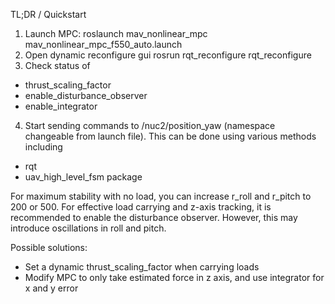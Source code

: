 TL;DR / Quickstart
1. Launch MPC:
roslaunch mav_nonlinear_mpc mav_nonlinear_mpc_f550_auto.launch
2. Open dynamic reconfigure gui
rosrun rqt_reconfigure rqt_reconfigure
3. Check status of
- thrust_scaling_factor
- enable_disturbance_observer
- enable_integrator
4. Start sending commands to /nuc2/position_yaw (namespace changeable from launch file). This can be done using various methods including
- rqt
- uav_high_level_fsm package

For maximum stability with no load, you can increase r_roll and r_pitch to 200 or 500.
For effective load carrying and z-axis tracking, it is recommended to enable the disturbance observer. However, this may introduce oscillations in roll and pitch. 

Possible solutions:
- Set a dynamic thrust_scaling_factor when carrying loads
- Modify MPC to only take estimated force in z axis, and use integrator for x and y error